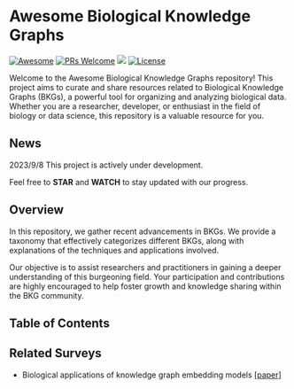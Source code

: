 # Awesome Biological Knowledge Graphs

[![Awesome](https://awesome.re/badge.svg)](https://awesome.re)
[![PRs Welcome](https://img.shields.io/badge/PRs-welcome-brightgreen.svg?style=flat-square)](http://makeapullrequest.com)
![](https://img.shields.io/github/last-commit/YuxingLu613/awesome-biological-knowledge-graphs?color=green) 
[![License](https://img.shields.io/badge/License-Apache_2.0-blue.svg)](https://opensource.org/licenses/Apache-2.0)

Welcome to the Awesome Biological Knowledge Graphs repository! This project aims to curate and share resources related to Biological Knowledge Graphs (BKGs), a powerful tool for organizing and analyzing biological data. Whether you are a researcher, developer, or enthusiast in the field of biology or data science, this repository is a valuable resource for you.

## News
2023/9/8 This project is actively under development. 

Feel free to **STAR** and **WATCH** to stay updated with our progress.

## Overview

In this repository, we gather recent advancements in BKGs. We provide a taxonomy that effectively categorizes different BKGs, along with explanations of the techniques and applications involved.

Our objective is to assist researchers and practitioners in gaining a deeper understanding of this burgeoning field. Your participation and contributions are highly encouraged to help foster growth and knowledge sharing within the BKG community.  


## Table of Contents



## Related Surveys
* Biological applications of knowledge graph embedding models [[paper]](https://academic.oup.com/bib/article-pdf/22/2/1679/36654277/bbaa012.pdf)
